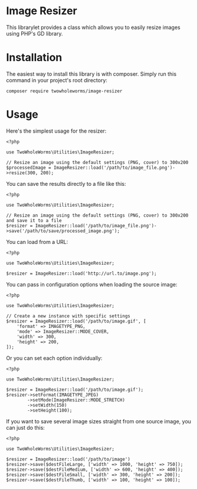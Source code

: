# Image Resizer
This librarylet provides a class which allows you to easily resize images using PHP's GD library.

# Installation
The easiest way to install this library is with composer. Simply run this command in your project's root directory:

    composer require twowholeworms/image-resizer

# Usage
Here's the simplest usage for the resizer:

    <?php

    use TwoWholeWorms\Utilities\ImageResizer;

    // Resize an image using the default settings (PNG, cover) to 300x200
    $processedImage = ImageResizer::load('/path/to/image_file.png')->resize(300, 200);

You can save the results directly to a file like this:

    <?php

    use TwoWholeWorms\Utilities\ImageResizer;

    // Resize an image using the default settings (PNG, cover) to 300x200 and save it to a file
    $resizer = ImageResizer::load('/path/to/image_file.png')->save('/path/to/save/processed_image.png');

You can load from a URL:

    <?php

    use TwoWholeWorms\Utilities\ImageResizer;

    $resizer = ImageResizer::load('http://url.to/image.png');

You can pass in configuration options when loading the source image:

    <?php

    use TwoWholeWorms\Utilities\ImageResizer;

    // Create a new instance with specific settings
    $resizer = ImageResizer::load('/path/to/image.gif', [
        'format' => IMAGETYPE_PNG,
        'mode' => ImageResizer::MODE_COVER,
        'width' => 300,
        'height' => 200,
    ]);

Or you can set each option individually:

    <?php

    use TwoWholeWorms\Utilities\ImageResizer;

    $resizer = ImageResizer::load('/path/to/image.gif');
    $resizer->setFormat(IMAGETYPE_JPEG)
            ->setMode(ImageResizer::MODE_STRETCH)
            ->setWidth(150)
            ->setHeight(100);

If you want to save several image sizes straight from one source image, you can just do this:

    <?php

    use TwoWholeWorms\Utilities\ImageResizer;

    $resizer = ImageResizer::load('/path/to/image')
    $resizer->save($destFileLarge, ['width' => 1000, 'height' => 750]);
    $resizer->save($destFileMedium, ['width' => 600, 'height' => 400]);
    $resizer->save($destFileSmall, ['width' => 300, 'height' => 200]);
    $resizer->save($destFileThumb, ['width' => 100, 'height' => 100]);
